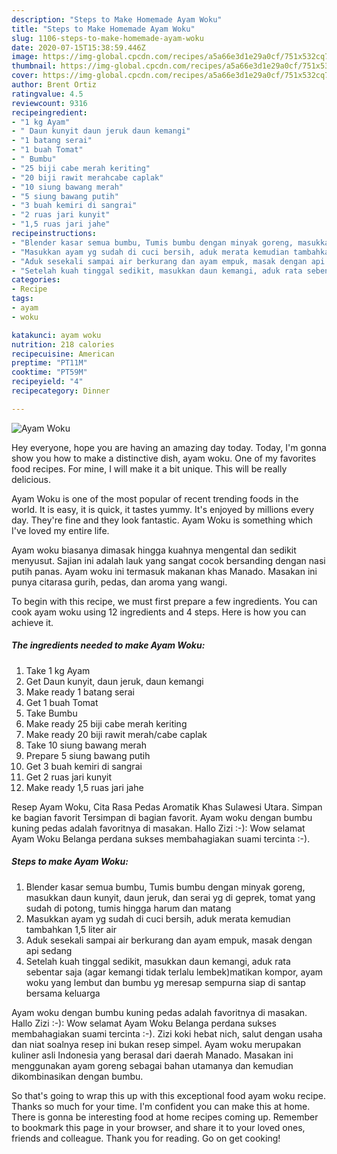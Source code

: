 ```yaml
---
description: "Steps to Make Homemade Ayam Woku"
title: "Steps to Make Homemade Ayam Woku"
slug: 1106-steps-to-make-homemade-ayam-woku
date: 2020-07-15T15:38:59.446Z
image: https://img-global.cpcdn.com/recipes/a5a66e3d1e29a0cf/751x532cq70/ayam-woku-foto-resep-utama.jpg
thumbnail: https://img-global.cpcdn.com/recipes/a5a66e3d1e29a0cf/751x532cq70/ayam-woku-foto-resep-utama.jpg
cover: https://img-global.cpcdn.com/recipes/a5a66e3d1e29a0cf/751x532cq70/ayam-woku-foto-resep-utama.jpg
author: Brent Ortiz
ratingvalue: 4.5
reviewcount: 9316
recipeingredient:
- "1 kg Ayam"
- " Daun kunyit daun jeruk daun kemangi"
- "1 batang serai"
- "1 buah Tomat"
- " Bumbu"
- "25 biji cabe merah keriting"
- "20 biji rawit merahcabe caplak"
- "10 siung bawang merah"
- "5 siung bawang putih"
- "3 buah kemiri di sangrai"
- "2 ruas jari kunyit"
- "1,5 ruas jari jahe"
recipeinstructions:
- "Blender kasar semua bumbu, Tumis bumbu dengan minyak goreng, masukkan daun kunyit, daun jeruk, dan serai yg di geprek, tomat yang sudah di potong, tumis hingga harum dan matang"
- "Masukkan ayam yg sudah di cuci bersih, aduk merata kemudian tambahkan 1,5 liter air"
- "Aduk sesekali sampai air berkurang dan ayam empuk, masak dengan api sedang"
- "Setelah kuah tinggal sedikit, masukkan daun kemangi, aduk rata sebentar saja (agar kemangi tidak terlalu lembek)matikan kompor, ayam woku yang lembut dan bumbu yg meresap sempurna siap di santap bersama keluarga"
categories:
- Recipe
tags:
- ayam
- woku

katakunci: ayam woku 
nutrition: 218 calories
recipecuisine: American
preptime: "PT11M"
cooktime: "PT59M"
recipeyield: "4"
recipecategory: Dinner

---
```



![Ayam Woku](https://img-global.cpcdn.com/recipes/a5a66e3d1e29a0cf/751x532cq70/ayam-woku-foto-resep-utama.jpg)

Hey everyone, hope you are having an amazing day today. Today, I'm gonna show you how to make a distinctive dish, ayam woku. One of my favorites food recipes. For mine, I will make it a bit unique. This will be really delicious.

Ayam Woku is one of the most popular of recent trending foods in the world. It is easy, it is quick, it tastes yummy. It's enjoyed by millions every day. They're fine and they look fantastic. Ayam Woku is something which I've loved my entire life.

Ayam woku biasanya dimasak hingga kuahnya mengental dan sedikit menyusut. Sajian ini adalah lauk yang sangat cocok bersanding dengan nasi putih panas. Ayam woku ini termasuk makanan khas Manado. Masakan ini punya citarasa gurih, pedas, dan aroma yang wangi.


To begin with this recipe, we must first prepare a few ingredients. You can cook ayam woku using 12 ingredients and 4 steps. Here is how you can achieve it.

<!--inarticleads1-->

##### The ingredients needed to make Ayam Woku:

1. Take 1 kg Ayam
1. Get  Daun kunyit, daun jeruk, daun kemangi
1. Make ready 1 batang serai
1. Get 1 buah Tomat
1. Take  Bumbu
1. Make ready 25 biji cabe merah keriting
1. Make ready 20 biji rawit merah/cabe caplak
1. Take 10 siung bawang merah
1. Prepare 5 siung bawang putih
1. Get 3 buah kemiri di sangrai
1. Get 2 ruas jari kunyit
1. Make ready 1,5 ruas jari jahe


Resep Ayam Woku, Cita Rasa Pedas Aromatik Khas Sulawesi Utara. Simpan ke bagian favorit Tersimpan di bagian favorit. Ayam woku dengan bumbu kuning pedas adalah favoritnya di masakan. Hallo Zizi :-): Wow selamat Ayam Woku Belanga perdana sukses membahagiakan suami tercinta :-). 

<!--inarticleads2-->

##### Steps to make Ayam Woku:

1. Blender kasar semua bumbu, Tumis bumbu dengan minyak goreng, masukkan daun kunyit, daun jeruk, dan serai yg di geprek, tomat yang sudah di potong, tumis hingga harum dan matang
1. Masukkan ayam yg sudah di cuci bersih, aduk merata kemudian tambahkan 1,5 liter air
1. Aduk sesekali sampai air berkurang dan ayam empuk, masak dengan api sedang
1. Setelah kuah tinggal sedikit, masukkan daun kemangi, aduk rata sebentar saja (agar kemangi tidak terlalu lembek)matikan kompor, ayam woku yang lembut dan bumbu yg meresap sempurna siap di santap bersama keluarga


Ayam woku dengan bumbu kuning pedas adalah favoritnya di masakan. Hallo Zizi :-): Wow selamat Ayam Woku Belanga perdana sukses membahagiakan suami tercinta :-). Zizi koki hebat nich, salut dengan usaha dan niat soalnya resep ini bukan resep simpel. Ayam woku merupakan kuliner asli Indonesia yang berasal dari daerah Manado. Masakan ini menggunakan ayam goreng sebagai bahan utamanya dan kemudian dikombinasikan dengan bumbu. 

So that's going to wrap this up with this exceptional food ayam woku recipe. Thanks so much for your time. I'm confident you can make this at home. There is gonna be interesting food at home recipes coming up. Remember to bookmark this page in your browser, and share it to your loved ones, friends and colleague. Thank you for reading. Go on get cooking!
